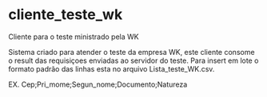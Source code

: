 # cliente_teste_wk
 Cliente para o teste ministrado pela WK
 
 Sistema criado para atender o teste da empresa WK,
 este cliente consome o result das requisiçoes enviadas ao servidor do teste.
 Para insert em lote o formato padrão das linhas esta no arquivo Lista_teste_WK.csv.

EX. Cep;Pri_mome;Segun_nome;Documento;Natureza
